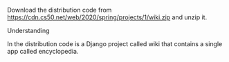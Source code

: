 Download the distribution code from https://cdn.cs50.net/web/2020/spring/projects/1/wiki.zip and unzip it.

Understanding

In the distribution code is a Django project called wiki that contains a single app called encyclopedia.

